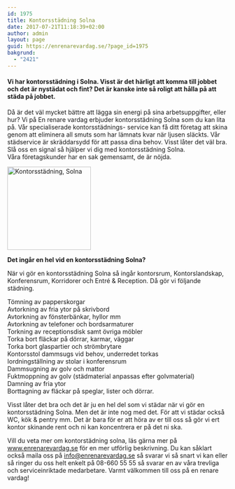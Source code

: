 ```yaml
---
id: 1975
title: Kontorsstädning Solna
date: 2017-07-21T11:18:39+02:00
author: admin
layout: page
guid: https://enrenarevardag.se/?page_id=1975
bakgrund:
  - "2421"
---
```

#### **Vi har kontorsstädning i Solna. Visst är det härligt att komma till jobbet och det är nystädat och fint? Det är kanske inte så roligt att hålla på att städa på jobbet.** 

Då är det väl mycket bättre att lägga sin energi på sina arbetsuppgifter, eller hur? Vi på En renare vardag erbjuder kontorsstädning Solna som du kan lita på. Vår specialiserade kontorsstädnings- service kan få ditt företag att skina genom att eliminera all smuts som har lämnats kvar när ljusen släckts. Vår städservice är skräddarsydd för att passa dina behov. Visst låter det väl bra. Slå oss en signal så hjälper vi dig med kontorsstädning Solna.  
Våra företagskunder har en sak gemensamt, de är nöjda.

[<img class=" wp-image-1976 aligncenter" src="https://enrenarevardag.se/wp-content/uploads/2017/07/Flyttstädning-Stockholm-Solna-1.png" alt="Kontorsstädning, Solna" width="191" height="190" srcset="https://enrenarevardag.se/wp-content/uploads/2017/07/Flyttstädning-Stockholm-Solna-1.png 151w, https://enrenarevardag.se/wp-content/uploads/2017/07/Flyttstädning-Stockholm-Solna-1-150x150.png 150w, https://enrenarevardag.se/wp-content/uploads/2017/07/Flyttstädning-Stockholm-Solna-1-125x125.png 125w" sizes="(max-width: 191px) 100vw, 191px" />](https://enrenarevardag.se/foretag/kontorstadning/) 

 **Det ingår en hel vid en kontorsstädning Solna?**

När vi gör en kontorsstädning Solna så ingår kontorsrum, Kontorslandskap, Konferensrum, Korridorer och Entré & Reception. Då gör vi följande städning.

Tömning av papperskorgar  
Avtorkning av fria ytor på skrivbord  
Avtorkning av fönsterbänkar, hyllor mm  
Avtorkning av telefoner och bordsarmaturer  
Torkning av receptionsdisk samt övriga möbler  
Torka bort fläckar på dörrar, karmar, väggar  
Torka bort glaspartier och strömbrytare  
Kontorsstol dammsugs vid behov, underredet torkas  
Iordningställning av stolar i konferensrum  
Dammsugning av golv och mattor  
Fuktmoppning av golv (städmaterial anpassas efter golvmaterial)  
Damning av fria ytor  
Borttagning av fläckar på speglar, lister och dörrar.

Visst låter det bra och det är ju en hel del som vi städar när vi gör en kontorsstädning Solna. Men det är inte nog med det. För att vi städar också WC, kök & pentry mm. Det är bara för er att höra av er till oss så gör vi ert kontor skinande rent och ni kan koncentrera er på det ni ska.

Vill du veta mer om kontorstädning solna, läs gärna mer på www.enrenarevardag.se för en mer utförlig beskrivning. Du kan såklart också maila oss på info@enrenarevardag.se så svarar vi så snart vi kan eller så ringer du oss helt enkelt på 08-660 55 55 så svarar en av våra trevliga och serviceinriktade medarbetare. Varmt välkommen till oss på en renare vardag!